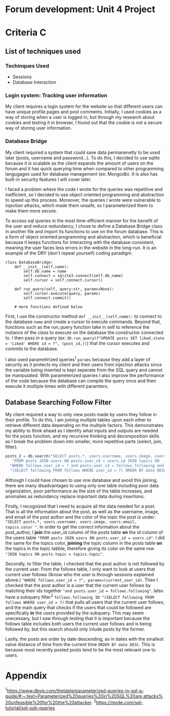 # Forum development: Unit 4 Project
# Criteria C
## List of techniques used
### Techinques Used
- Sessions
- Database Interaction

### Login system: Tracking user information

My client requires a login system for the website so that different users can have unique profile pages and post comments. Initially, I used cookies as a way of storing when a user is logged in, but through my research about cookies and testing it in browser, I found out that the cookie is not a secure way of storing user information.



### Database Bridge

My client required a system that could save data permanenetly to be used later (posts, username and password...). To do this, I decided to use sqlite because it is scalable as the client expands the amount of users on the forum and it has quick querying time when compared to other programming langugages used for database management (ex: Mongodb). It is also has built-in security features I will cover later.

I faced a problem where the code I wrote for the queries was repetitive and inefficient, so I decided to use object oriented programming and abstraction to speed up this process. Moreover, the queries I wrote were vulnerable to injection attacks, which made them unsafe, so I parameterized them to make them more secure.

To access sql queries in the most time-efficient manner for the benefit of the user and reduce redundancy, I chose to define a Database Bridge class in another file and import its functions to use on the forum database. This is a form of object oriented programming and abstraction, which is beneficial because it keeps functions for interacting with the database consistent, meaning the user faces less errors in the website in the long-run. It is an example of the DRY (don't repeat yourself) coding paradigm.

```
class DatabaseBridge:
    def __init__(self,name):
        self.db_name = name
        self.connect = sqlite3.connect(self.db_name)
        self.cursor = self.connect.cursor()

    def run_query(self, query:str, params=None):
        self.cursor.execute(query, params)
        self.connect.commit()
        
    # more functions defined below
```
First, I use the constructor method ```def __init__(self,name):``` to connect to the database ```name``` and create a cursor to execute commands. Beyond that, functions such as the run_query function take in self to reference the instance of the class to execute on the database the constructor connected to. I then pass in a query (ex: ```db.run_query(f"UPDATE posts SET liked_state = 'Liked' WHERE id = ?", (post_id,))```) that the cursor executes and commits to the database. 

I also used parametirized queries<sup>1</sup> ```params``` because they add a layer of security as it protects my client and their users from injection attacks since the variable being inserted is kept seperate from the SQL query and cannot be manipulated. With parameterized queries I also improve the performance of the code because the database can compile the query once and then execute it multiple times with different paramters.

## Database Searching Follow Filter
My client required a way to only view posts made by users they follow in their profile. To do this, I am joining multiple tables upon each other to retrieve different data depending on the multiple factors. This demonstrates my ability to think ahead as I identify what inputs and outputs are needed for the posts function, and my recursive thinking and decomposition skills as I break the problem down into smaller, more repetitive parts (select, join, filter).

```.py
posts_2 = db.search("SELECT posts.*, users.username, users.image, users.email, topics.color "
   "FROM posts JOIN users ON posts.user_id = users.id JOIN topics ON     posts.topic = topics.topic JOIN follows ON posts.user_id = follows.following "
  "WHERE follows.user_id = ? and posts.user_id = follows.following and follows.following IN "
  "(SELECT following FROM follows WHERE user_id = ?) ORDER BY date DESC", multiple=True, params=(user_id, current_user_id))

```

Although I could have chosen to use one database and avoid this joining, there are many disadvantages to using only one table including poor data organization, poor performance as the size of the table increases, and anomalies as redundancy replace important data during insertions.

Firstly, I recognized that I need to acquire all the data needed for a post. That is all the information about the post, as well as the username, image, and email of the post author and the color of the topic the post is under: ```"SELECT posts.*, users.username, users.image, users.email, topics.color "```. In order to get the correct information about the post_author, I **join** the user_id column of the posts table **on** the id column of the users table ```"FROM posts JOIN users ON posts.user_id = users.id"```. I did the same for the topics color, **joining** the topic column in the posts table **on** the topics in the topic tabble, therefore giving its color on the same row ```"JOIN topics ON posts.topic = topics.topic"```. 

Secondly, to filter the table, I checked that the post author is not followed by the current user. From the follows table, I only want to look at users that current user follows (Iknow who the user is through sessions explained above.) ```"WHERE follows.user_id = ?", params=(current_user_id)```. Then I checked that the post author is a user that the current user follows by matching their ids together ```"and posts.user_id = follows.following"```. Ialso have a subquery filter<sup>2</sup> ```follows.following IN "(SELECT following FROM follows WHERE user_id = ?)``` that pulls all users that the current user follows, and the main query that checks if the users that could be followed are specifically **in** the users provided by the subquery. This may seem unecessary, but I saw through testing that it is important because the follows table includes both users the current user follows and is being followed by, but this search should only inlude posts by the former.

Lastly, the posts are order by date descending, as in dates with the smallest value distance of time from the current time ```ORDER BY date DESC```. This is because most recently posted posts tend to be the most relevant one to users.


# Appendix
<sup>1</sup>https://www.dbvis.com/thetable/parameterized-queries-in-sql-a-guide/#:~:text=Parameterized%20queries%20in%20SQL%20are,attacks%20unfeasible%20for%20the%20attacker.
<sup>2</sup>https://mode.com/sql-tutorial/sql-sub-queries 
